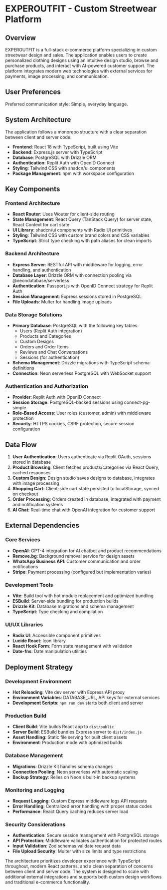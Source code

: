 # EXPEROUTFIT - Custom Streetwear Platform

## Overview

EXPEROUTFIT is a full-stack e-commerce platform specializing in custom streetwear design and sales. The application enables users to create personalized clothing designs using an intuitive design studio, browse and purchase products, and interact with AI-powered customer support. The platform integrates modern web technologies with external services for payments, image processing, and communication.

## User Preferences

Preferred communication style: Simple, everyday language.

## System Architecture

The application follows a monorepo structure with a clear separation between client and server code:

- **Frontend**: React 18 with TypeScript, built using Vite
- **Backend**: Express.js server with TypeScript
- **Database**: PostgreSQL with Drizzle ORM
- **Authentication**: Replit Auth with OpenID Connect
- **Styling**: Tailwind CSS with shadcn/ui components
- **Package Management**: npm with workspace configuration

## Key Components

### Frontend Architecture
- **React Router**: Uses Wouter for client-side routing
- **State Management**: React Query (TanStack Query) for server state, React Context for cart state
- **UI Library**: shadcn/ui components with Radix UI primitives
- **Styling**: Tailwind CSS with custom brand colors and CSS variables
- **TypeScript**: Strict type checking with path aliases for clean imports

### Backend Architecture
- **Express Server**: RESTful API with middleware for logging, error handling, and authentication
- **Database Layer**: Drizzle ORM with connection pooling via @neondatabase/serverless
- **Authentication**: Passport.js with OpenID Connect strategy for Replit Auth
- **Session Management**: Express sessions stored in PostgreSQL
- **File Uploads**: Multer for handling image uploads

### Data Storage Solutions
- **Primary Database**: PostgreSQL with the following key tables:
  - Users (Replit Auth integration)
  - Products and Categories
  - Custom Designs
  - Orders and Order Items
  - Reviews and Chat Conversations
  - Sessions (for authentication)
- **Schema Management**: Drizzle migrations with TypeScript schema definitions
- **Connection**: Neon serverless PostgreSQL with WebSocket support

### Authentication and Authorization
- **Provider**: Replit Auth with OpenID Connect
- **Session Storage**: PostgreSQL-backed sessions using connect-pg-simple
- **Role-Based Access**: User roles (customer, admin) with middleware protection
- **Security**: HTTPS cookies, CSRF protection, secure session configuration

## Data Flow

1. **User Authentication**: Users authenticate via Replit OAuth, sessions stored in database
2. **Product Browsing**: Client fetches products/categories via React Query, cached responses
3. **Custom Design**: Design studio saves designs to database, integrates with image processing
4. **Shopping Cart**: Client-side cart state persisted to localStorage, synced on checkout
5. **Order Processing**: Orders created in database, integrated with payment and notification systems
6. **AI Chat**: Real-time chat with OpenAI integration for customer support

## External Dependencies

### Core Services
- **OpenAI**: GPT-4 integration for AI chatbot and product recommendations
- **Remove.bg**: Background removal service for design assets
- **WhatsApp Business API**: Customer communication and order notifications
- **Stripe**: Payment processing (configured but implementation varies)

### Development Tools
- **Vite**: Build tool with hot module replacement and optimized bundling
- **ESBuild**: Server-side bundling for production builds
- **Drizzle Kit**: Database migrations and schema management
- **TypeScript**: Type checking and compilation

### UI/UX Libraries
- **Radix UI**: Accessible component primitives
- **Lucide React**: Icon library
- **React Hook Form**: Form state management with validation
- **Date-fns**: Date manipulation utilities

## Deployment Strategy

### Development Environment
- **Hot Reloading**: Vite dev server with Express API proxy
- **Environment Variables**: DATABASE_URL, API keys for external services
- **Development Scripts**: `npm run dev` starts both client and server

### Production Build
- **Client Build**: Vite builds React app to `dist/public`
- **Server Build**: ESBuild bundles Express server to `dist/index.js`
- **Asset Handling**: Static file serving for built client assets
- **Environment**: Production mode with optimized builds

### Database Management
- **Migrations**: Drizzle Kit handles schema changes
- **Connection Pooling**: Neon serverless with automatic scaling
- **Backup Strategy**: Relies on Neon's built-in backup systems

### Monitoring and Logging
- **Request Logging**: Custom Express middleware logs API requests
- **Error Handling**: Centralized error handling with proper status codes
- **Performance**: React Query caching reduces server load

### Security Considerations
- **Authentication**: Secure session management with PostgreSQL storage
- **API Protection**: Middleware validates authentication for protected routes
- **Input Validation**: Zod schemas validate request data
- **File Upload Security**: Multer with size limits and type restrictions

The architecture prioritizes developer experience with TypeScript throughout, modern React patterns, and a clean separation of concerns between client and server code. The system is designed to scale with additional external integrations and supports both custom design workflows and traditional e-commerce functionality.
